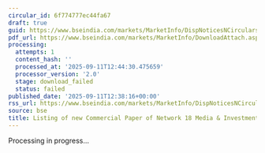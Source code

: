 ```yaml
---
circular_id: 6f774777ec44fa67
draft: true
guid: https://www.bseindia.com/markets/MarketInfo/DispNoticesNCirculars.aspx?Noticeid={A517E083-7A23-413D-8513-A8721726B678}&noticeno=20250911-71&dt=09/11/2025&icount=71&totcount=72&flag=0
pdf_url: https://www.bseindia.com/markets/MarketInfo/DownloadAttach.aspx?id=20250911-71&attachedId=
processing:
  attempts: 1
  content_hash: ''
  processed_at: '2025-09-11T12:44:30.475659'
  processor_version: '2.0'
  stage: download_failed
  status: failed
published_date: '2025-09-11T12:38:16+00:00'
rss_url: https://www.bseindia.com/markets/MarketInfo/DispNoticesNCirculars.aspx?Noticeid={A517E083-7A23-413D-8513-A8721726B678}&noticeno=20250911-71&dt=09/11/2025&icount=71&totcount=72&flag=0
source: bse
title: Listing of new Commercial Paper of Network 18 Media & Investments Limited
---
```


Processing in progress...